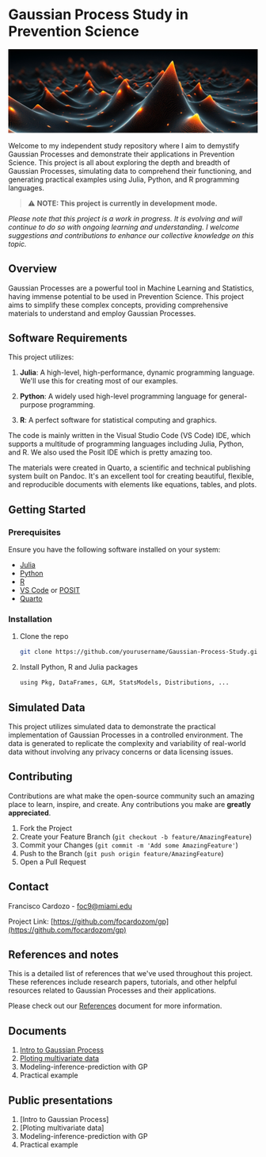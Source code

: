 # Gaussian Process Study in Prevention Science

![](gp.png)

Welcome to my independent study repository where I aim to demystify Gaussian Processes and demonstrate their applications in Prevention Science. This project is all about exploring the depth and breadth of Gaussian Processes, simulating data to comprehend their functioning, and generating practical examples using Julia, Python, and R programming languages.

> :warning: **NOTE: This project is currently in development mode.** 

*Please note that this project is a work in progress. It is evolving and will continue to do so with ongoing learning and understanding. I welcome suggestions and contributions to enhance our collective knowledge on this topic.*

## Overview

Gaussian Processes are a powerful tool in Machine Learning and Statistics, having immense potential to be used in Prevention Science. This project aims to simplify these complex concepts, providing comprehensive materials to understand and employ Gaussian Processes.

## Software Requirements

This project utilizes:

1. **Julia**: A high-level, high-performance, dynamic programming language. We'll use this for creating most of our examples.

2. **Python**: A widely used high-level programming language for general-purpose programming.

3. **R**: A perfect software for statistical computing and graphics.

The code is mainly written in the Visual Studio Code (VS Code) IDE, which supports a multitude of programming languages including Julia, Python, and R. We also used the Posit IDE which is pretty amazing too.

The materials were created in Quarto, a scientific and technical publishing system built on Pandoc. It's an excellent tool for creating beautiful, flexible, and reproducible documents with elements like equations, tables, and plots.

## Getting Started

### Prerequisites

Ensure you have the following software installed on your system:

- [Julia](https://julialang.org/downloads/)
- [Python](https://www.python.org/downloads/)
- [R](https://cran.r-project.org/)
- [VS Code](https://code.visualstudio.com/download) or [POSIT](https://posit.co/downloads/)
- [Quarto](https://quarto.org/docs/installation.html)

### Installation

1. Clone the repo
   ```sh
   git clone https://github.com/yourusername/Gaussian-Process-Study.git
   ```
2. Install Python, R and Julia packages
   ```sh
   using Pkg, DataFrames, GLM, StatsModels, Distributions, ...
   ```

## Simulated Data

This project utilizes simulated data to demonstrate the practical implementation of Gaussian Processes in a controlled environment. The data is generated to replicate the complexity and variability of real-world data without involving any privacy concerns or data licensing issues.

## Contributing

Contributions are what make the open-source community such an amazing place to learn, inspire, and create. Any contributions you make are **greatly appreciated**.

1. Fork the Project
2. Create your Feature Branch (`git checkout -b feature/AmazingFeature`)
3. Commit your Changes (`git commit -m 'Add some AmazingFeature'`)
4. Push to the Branch (`git push origin feature/AmazingFeature`)
5. Open a Pull Request

## Contact

Francisco Cardozo - foc9@miami.edu

Project Link: [https://github.com/focardozom/gp](https://github.com/focardozom/gp)


## References and notes

This is a detailed list of references that we've used throughout this project. These references include research papers, tutorials, and other helpful resources related to Gaussian Processes and their applications.

Please check out our [References](https://github.com/focardozom/gp/blob/main/REFERENCES.md) document for more information.

## Documents

1. [Intro to Gaussian Process](https://github.com/focardozom/gp/blob/main/GP_presentation_jl.qmd) 
2. [Ploting multivariate data](https://github.com/focardozom/gp/blob/main/GP_presentation_r.qmd)
3. Modeling-inference-prediction with GP
4. Practical example

## Public presentations

1. [Intro to Gaussian Process] 
2. [Ploting multivariate data]
3. Modeling-inference-prediction with GP
4. Practical example
